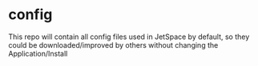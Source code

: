 config
======

This repo will contain all config files used in JetSpace by default, so they could be downloaded/improved by others
without changing the Application/Install
